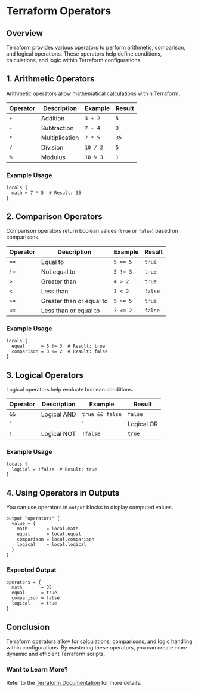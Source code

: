 # Terraform Operators

## Overview
Terraform provides various operators to perform arithmetic, comparison, and logical operations. These operators help define conditions, calculations, and logic within Terraform configurations.

## 1. Arithmetic Operators
Arithmetic operators allow mathematical calculations within Terraform.

| Operator | Description | Example | Result |
|----------|------------|---------|--------|
| `+` | Addition | `3 + 2` | `5` |
| `-` | Subtraction | `7 - 4` | `3` |
| `*` | Multiplication | `7 * 5` | `35` |
| `/` | Division | `10 / 2` | `5` |
| `%` | Modulus | `10 % 3` | `1` |

### Example Usage
```hcl
locals {
  math = 7 * 5  # Result: 35
}
```

## 2. Comparison Operators
Comparison operators return boolean values (`true` or `false`) based on comparisons.

| Operator | Description | Example | Result |
|----------|------------|---------|--------|
| `==` | Equal to | `5 == 5` | `true` |
| `!=` | Not equal to | `5 != 3` | `true` |
| `>` | Greater than | `4 > 2` | `true` |
| `<` | Less than | `3 < 2` | `false` |
| `>=` | Greater than or equal to | `5 >= 5` | `true` |
| `<=` | Less than or equal to | `3 <= 2` | `false` |

### Example Usage
```hcl
locals {
  equal      = 5 != 3  # Result: true
  comparison = 3 <= 2  # Result: false
}
```

## 3. Logical Operators
Logical operators help evaluate boolean conditions.

| Operator | Description | Example | Result |
|----------|------------|---------|--------|
| `&&` | Logical AND | `true && false` | `false` |
| `||` | Logical OR | `true || false` | `true` |
| `!` | Logical NOT | `!false` | `true` |

### Example Usage
```hcl
locals {
  logical = !false  # Result: true
}
```

## 4. Using Operators in Outputs
You can use operators in `output` blocks to display computed values.

```hcl
output "operators" {
  value = {
    math       = local.math
    equal      = local.equal
    comparison = local.comparison
    logical    = local.logical
  }
}
```

### Expected Output
```
operators = {
  math       = 35
  equal      = true
  comparison = false
  logical    = true
}
```

## Conclusion
Terraform operators allow for calculations, comparisons, and logic handling within configurations. By mastering these operators, you can create more dynamic and efficient Terraform scripts.

### Want to Learn More?
Refer to the [Terraform Documentation](https://developer.hashicorp.com/terraform/docs) for more details.

